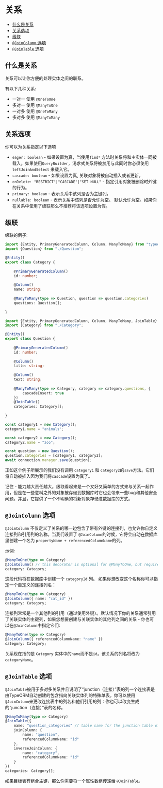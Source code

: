 # 关系

* [什么是关系](#what-are-relations)
* [关系选项](#relation-options)
* [级联](#cascades)
* [`@JoinColumn` 选项](#joincolumn-options)
* [`@JoinTable` 选项](#jointable-options)

## 什么是关系

关系可以让你方便的处理实体之间的联系。

有以下几种关系:

* 一对一 使用 `@OneToOne`
* 多对一 使用 `@ManyToOne`
* 一对多 使用 `@OneToMany`
* 多对多 使用 `@ManyToMany`
          
## 关系选项

你可以为关系指定以下选项

* `eager: boolean` - 如果设置为真，当使用`find*` 方法时关系将和主实体一同被载入。如果使用`QueryBuilder`，渴求式关系将被禁用与此同时你必须使用`leftJoinAndSelect` 来载入它。
* `cascade: boolean` - 如果设置为真, 关联对象将被自动插入或者更新。 
* `onDelete: "RESTRICT"|"CASCADE"|"SET NULL"` - 指定引用对象被删除时外键的行为。
* `primary: boolean` - 表示关系中该列是否为主键列。
* `nullable: boolean` - 表示关系中该列是否允许为空。 默认允许为空。如果你在关系中使用了级联那么不推荐将该选项设置为假。

## 级联

级联的例子:

```typescript
import {Entity, PrimaryGeneratedColumn, Column, ManyToMany} from "typeorm";
import {Question} from "./Question";

@Entity()
export class Category {
    
    @PrimaryGeneratedColumn()
    id: number;
    
    @Column()
    name: string;
    
    @ManyToMany(type => Question, question => question.categories)
    questions: Question[];
    
}
```

```typescript
import {Entity, PrimaryGeneratedColumn, Column, ManyToMany, JoinTable} from "typeorm";
import {Category} from "./Category";

@Entity()
export class Question {
    
    @PrimaryGeneratedColumn()
    id: number;
    
    @Column()
    title: string;
    
    @Column()
    text: string;
    
    @ManyToMany(type => Category, category => category.questions, {
        cascadeInsert: true
    })
    @JoinTable()
    categories: Category[];
    
}
```

```typescript
const category1 = new Category();
category1.name = "animals";

const category2 = new Category();
category2.name = "zoo";

const question = new Question();
question.categories = [category1, category2];
await connection.manager.save(question);
```

正如这个例子所展示的我们没有调用 `category1` 和 `category2`的`save`方法。它们将自动被插入因为我们将`cascade`设置为真了。

记住 - 能力越大责任越大。级联看起来是一个又好又简单的方式来与关系一起作用，但是在一些意料之外的对象被存储到数据库时它也会带来一些bug和其他安全问题。并且，它提供了一个不明确的将新对象存储进数据库的方式。

## `@JoinColumn` 选项

`@JoinColumn` 不仅定义了关系的哪一边包含了带有外键的连接列，也允许你自定义连接列和引用列的名称。当我们设置了 `@JoinColumn`的时候，它将会自动在数据库里创建一个名为 `propertyName + referencedColumnName`的列。

示例:

```typescript
@ManyToOne(type => Category)
@JoinColumn() // this decorator is optional for @ManyToOne, but required for @OneToOne
category: Category;
```

这段代码将在数据库中创建一个 `categoryId` 列。
如果你想改变这个名称你可以指定一个自定义的连接列名：

```typescript
@ManyToOne(type => Category)
@JoinColumn({ name: "cat_id" })
category: Category;
```

连接列常常是一个其他列的引用（通过使用外键）。默认情况下你的关系通常引用了关联实体的主键列，如果您想要创建与关联实体的其他列之间的关系 - 你也可以在`@JoinColumn`中指定它们:

```typescript
@ManyToOne(type => Category)
@JoinColumn({ referencedColumnName: "name" })
category: Category;
```

关系现在指的是 `Category` 实体中的`name`而不是`id`。该关系的列名将改为`categoryName`。

## `@JoinTable` 选项

`@JoinTable`被用于多对多关系并且说明了“junction（连接）”表的列一个连接表是由TypeORM自动创建的包含指向关联实体列的特殊单表。你可以使用 `@JoinColumn`来更改连接表中的列名和他们引用的列：你也可以改变生成的“junction（连接）”表的名称。

```typescript
@ManyToMany(type => Category)
@JoinTable({
    name: "question_categories" // table name for the junction table of this relation
    joinColumn: {
        name: "question",
        referencedColumnName: "id"
    },
    inverseJoinColumn: {
        name: "category",
        referencedColumnName: "id"
    }
})
categories: Category[];
```

如果目标表有组合主键，那么你需要将一个属性数组传递给 `@JoinTable`。
